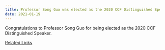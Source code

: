 ```yaml
---
title: Professor Song Guo was elected as the 2020 CCF Distinguished Speaker
date: 2021-01-19
---
```


Congratulations to Professor Song Guo for being elected as the 2020 CCF Distinguished Speaker.

<!--more-->

[Related Links](https://www.ccf.org.cn/Membership/Individual_member/Updates/2021-01-19/721988.shtml)
